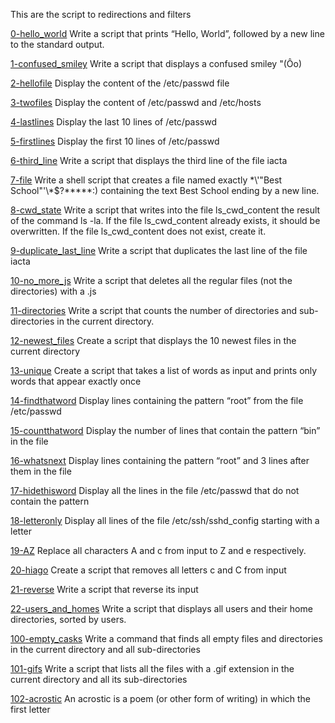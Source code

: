 This are the script to redirections and filters

[0-hello_world](0-hello_world)
Write a script that prints “Hello, World”, followed by a new line to the standard output.

[1-confused_smiley](1-confused_smiley)
Write a script that displays a confused smiley "(Ôo)

[2-hellofile](2-hellofile)
Display the content of the /etc/passwd file

[3-twofiles](3-twofiles)
Display the content of /etc/passwd and /etc/hosts

[4-lastlines](4-lastlines)
Display the last 10 lines of /etc/passwd

[5-firstlines](5-firstlines)
Display the first 10 lines of /etc/passwd

[6-third_line](6-third_line)
Write a script that displays the third line of the file iacta

[7-file](7-file)
Write a shell script that creates a file named exactly \*\\'"Best School"\'\\*$\?\*\*\*\*\*:) containing the text Best School ending by a new line.

[8-cwd_state](8-cwd_state)
Write a script that writes into the file ls_cwd_content the result of the command ls -la. If the file ls_cwd_content already exists, it should be overwritten. If the file ls_cwd_content does not exist, create it.

[9-duplicate_last_line](9-duplicate_last_line)
Write a script that duplicates the last line of the file iacta

[10-no_more_js](10-no_more_js)
Write a script that deletes all the regular files (not the directories) with a .js

[11-directories](11-directories)
Write a script that counts the number of directories and sub-directories in the current directory.

[12-newest_files](12-newest_files)
Create a script that displays the 10 newest files in the current directory

[13-unique](13-unique)
Create a script that takes a list of words as input and prints only words that appear exactly once

[14-findthatword](14-findthatword)
Display lines containing the pattern “root” from the file /etc/passwd

[15-countthatword](15-countthatword)
Display the number of lines that contain the pattern “bin” in the file 

[16-whatsnext](16-whatsnext)
Display lines containing the pattern “root” and 3 lines after them in the file 

[17-hidethisword](17-hidethisword)
Display all the lines in the file /etc/passwd that do not contain the pattern

[18-letteronly](18-letteronly)
Display all lines of the file /etc/ssh/sshd_config starting with a letter

[19-AZ](19-AZ)
Replace all characters A and c from input to Z and e respectively.

[20-hiago](20-hiago)
Create a script that removes all letters c and C from input

[21-reverse](21-reverse)
Write a script that reverse its input

[22-users_and_homes](22-users_and_homes)
Write a script that displays all users and their home directories, sorted by users.

[100-empty_casks](100-empty_casks)
Write a command that finds all empty files and directories in the current directory and all sub-directories

[101-gifs](101-gifs)
Write a script that lists all the files with a .gif extension in the current directory and all its sub-directories

[102-acrostic](102-acrostic)
An acrostic is a poem (or other form of writing) in which the first letter
